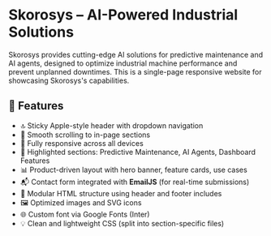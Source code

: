 # Skorosys – AI-Powered Industrial Solutions

Skorosys provides cutting-edge AI solutions for predictive maintenance and AI agents, designed to optimize industrial machine performance and prevent unplanned downtimes. This is a single-page responsive website for showcasing Skorosys's capabilities.

## 🚀 Features

- 🔝 Sticky Apple-style header with dropdown navigation
- 🧭 Smooth scrolling to in-page sections
- 📱 Fully responsive across all devices
- 🧠 Highlighted sections: Predictive Maintenance, AI Agents, Dashboard Features
- 📊 Product-driven layout with hero banner, feature cards, use cases
- 📬 Contact form integrated with **EmailJS** (for real-time submissions)
- 📎 Modular HTML structure using header and footer includes
- 🖼️ Optimized images and SVG icons
- 🌐 Custom font via Google Fonts (Inter)
- 💡 Clean and lightweight CSS (split into section-specific files)
